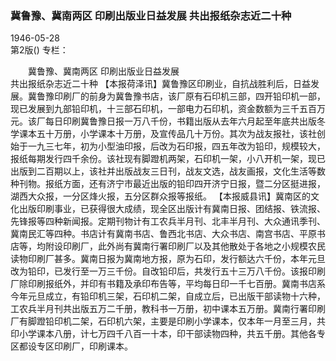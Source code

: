 ### 冀鲁豫、冀南两区  印刷出版业日益发展  共出报纸杂志近二十种  

1946-05-28  
第2版()
专栏：

　　冀鲁豫、冀南两区
    印刷出版业日益发展           
    共出报纸杂志近二十种
    【本报荷泽讯】冀鲁豫区印刷业，自抗战胜利后，日益发展。冀鲁豫印刷厂的前身为冀鲁豫书店，该厂原有石印机三部，四开铅印机一部，现已发展到九部铅印机，十三部石印机，一部电力石印机，资金数额为三千五百万元。该厂每日印刷冀鲁豫日报一万八千份，书籍出版从去年六月起至年底共出版冬学课本五十万册，小学课本十万册，及宣传品几十万份。其次为战友报社，该社创始于一九三七年，初为小型油印报，后改为石印报，四五年改为铅印，规模较大，报纸每期发行四千余份。该社现有脚蹬机两架，石印机一架，小八开机一架，现已出版到二百期以上，该社并出版战友三日刊，战友文选，战友画报，文化生活等数种刊物。报纸方面，还有济宁市最近出版的铅印四开济宁日报，暨二分区挺进报，湖西大众报，一分区烽火报，五分区群众报等报纸。
    【本报威县讯】冀南区的文化出版印刷事业，已获得很大成绩，现全区出版计有冀南日报、团结报、铁流报、先锋报等四种新闻报。定期刊物计有工农兵半月刊、北丰半月刊、大众通讯季刊、冀南民汇等四种。书店计有冀南书店、鲁西北书店、大众书店、南宫书店、平原书店等，均附设印刷厂，此外尚有冀南行署印刷厂以及其他散处于各地之小规模农民读物印刷厂甚多。冀南日报为冀南地方报，原为石印，发行额达六千份，本年元旦改为铅印，已发行至一万三千份。自改铅印后，共发行五十三万八千份。该报印刷厂除印刷报纸外，并印有书籍及承印布告等，平均每日印一千七百册。冀南书店系今年元旦成立，有铅印机三架，石印机二架，自成立后，已出版干部读物十六种，工农兵半月刊共出版五万二千册，教科书一万册，初中课本五万册。冀南行署印刷厂有脚蹬铅印机二架，石印机六架，主要是印刷小学课本，仅本年一月至三月，共印小学课本八册，计七万四千八百一十本，印干部读物四种，共五千册。其他各专区都设专区印刷厂，印刷课本。  
